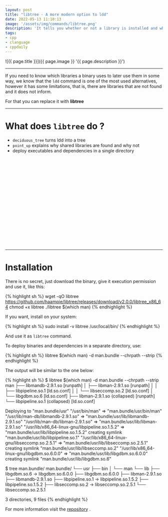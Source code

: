 ```yaml
---
layout: post
title: "libtree - A more modern option to ldd"
date: 2022-05-13 11:10:13
image: '/assets/img/commands/libtree.png'
description: 'It tells you whether or not a library is installed and why.'
tags:
- cpp
- clanguage
- cppdaily
---
```


![{{ page.title }}]({{ page.image }} '{{ page.description }}')

---

If you need to know which libraries a binary uses to later use them in some way, we know that the `ldd` command is one of the most used alternatives, however it has some limitations, that is, there are libraries that are not found and it does not inform.

For that you can replace it with **libtree**

---

# What does `libtree` do ?
+ `deciduous_tree` turns ldd into a tree
+ `point_up` explains why shared libraries are found and why not
+ deploy executables and dependencies in a single directory


<!-- SQUARE - GAMES ROOT -->
<script async src="//pagead2.googlesyndication.com/pagead/js/adsbygoogle.js"></script>
<ins class="adsbygoogle"
style="display:inline-block;width:336px;height:280px"
data-ad-client="ca-pub-2838251107855362"
data-ad-slot="5351066970"></ins>
<script>
(adsbygoogle = window.adsbygoogle || []).push({});
</script>

---

# Installation
There is no secret, just download the binary, give it execution permission and use it, like this:

{% highlight sh %}
wget -qO libtree https://github.com/haampie/libtree/releases/download/v2.0.0/libtree_x86_64
chmod +x libtree
./libtree $(which man)
{% endhighlight %}

If you want, install on your system:

{% highlight sh %}
sudo install -v libtree /usr/local/bin/
{% endhighlight %}

And use it as `libtree` command.

To deploy binaries and dependencies in a separate directory, use:

{% highlight sh %}
libtree $(which man) -d man.bundle --chrpath --strip
{% endhighlight %}

The output will be similar to the one below:

{% highlight sh %}
$ libtree $(which man) -d man.bundle --chrpath --strip
man
├── libmandb-2.9.1.so [runpath]
│   ├── libman-2.9.1.so [runpath]
│   │   ├── libpipeline.so.1 [ld.so.conf]
│   │   └── libseccomp.so.2 [ld.so.conf]
│   └── libgdbm.so.6 [ld.so.conf]
├── libman-2.9.1.so (collapsed) [runpath]
└── libpipeline.so.1 (collapsed) [ld.so.conf]

Deploying to "man.bundle/usr"
"/usr/bin/man" => "man.bundle/usr/bin/man"
"/usr/lib/man-db/libmandb-2.9.1.so" => "man.bundle/usr/lib/libmandb-2.9.1.so"
"/usr/lib/man-db/libman-2.9.1.so" => "man.bundle/usr/lib/libman-2.9.1.so"
"/usr/lib/x86_64-linux-gnu/libpipeline.so.1.5.2" => "man.bundle/usr/lib/libpipeline.so.1.5.2"
  creating symlink "man.bundle/usr/lib/libpipeline.so.1"
"/usr/lib/x86_64-linux-gnu/libseccomp.so.2.5.1" => "man.bundle/usr/lib/libseccomp.so.2.5.1"
  creating symlink "man.bundle/usr/lib/libseccomp.so.2"
"/usr/lib/x86_64-linux-gnu/libgdbm.so.6.0.0" => "man.bundle/usr/lib/libgdbm.so.6.0.0"
  creating symlink "man.bundle/usr/lib/libgdbm.so.6"

$ tree man.bundle/
man.bundle/
└── usr
    ├── bin
    │   └── man
    └── lib
        ├── libgdbm.so.6 -> libgdbm.so.6.0.0
        ├── libgdbm.so.6.0.0
        ├── libman-2.9.1.so
        ├── libmandb-2.9.1.so
        ├── libpipeline.so.1 -> libpipeline.so.1.5.2
        ├── libpipeline.so.1.5.2
        ├── libseccomp.so.2 -> libseccomp.so.2.5.1
        └── libseccomp.so.2.5.1

3 directories, 9 files
{% endhighlight %}

For more information visit the [repository](https://github.com/haampie/libtree) .

